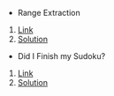 * Range Extraction
1. [Link](https://www.codewars.com/kata/51ba717bb08c1cd60f00002f)
2. [Solution]()

* Did I Finish my Sudoku?
1. [Link](https://www.codewars.com/kata/53db96041f1a7d32dc0004d2)
2. [Solution]()
